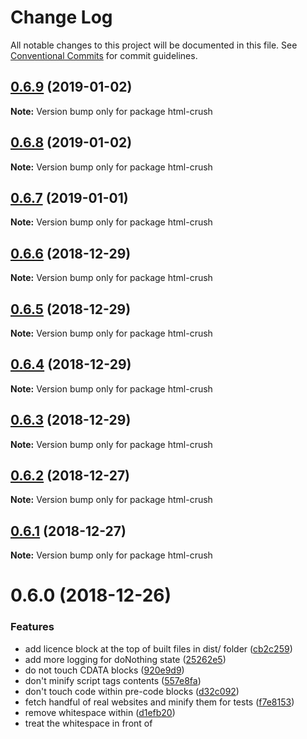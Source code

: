 # Change Log

All notable changes to this project will be documented in this file.
See [Conventional Commits](https://conventionalcommits.org) for commit guidelines.

## [0.6.9](https://bitbucket.org/codsen/codsen/src/master/packages/html-crush/compare/html-crush@0.6.8...html-crush@0.6.9) (2019-01-02)

**Note:** Version bump only for package html-crush





## [0.6.8](https://bitbucket.org/codsen/codsen/src/master/packages/html-crush/compare/html-crush@0.6.7...html-crush@0.6.8) (2019-01-02)

**Note:** Version bump only for package html-crush





## [0.6.7](https://bitbucket.org/codsen/codsen/src/master/packages/html-crush/compare/html-crush@0.6.6...html-crush@0.6.7) (2019-01-01)

**Note:** Version bump only for package html-crush





## [0.6.6](https://bitbucket.org/codsen/codsen/src/master/packages/html-crush/compare/html-crush@0.6.5...html-crush@0.6.6) (2018-12-29)

**Note:** Version bump only for package html-crush





## [0.6.5](https://bitbucket.org/codsen/codsen/src/master/packages/html-crush/compare/html-crush@0.6.4...html-crush@0.6.5) (2018-12-29)

**Note:** Version bump only for package html-crush





## [0.6.4](https://bitbucket.org/codsen/codsen/src/master/packages/html-crush/compare/html-crush@0.6.3...html-crush@0.6.4) (2018-12-29)

**Note:** Version bump only for package html-crush





## [0.6.3](https://bitbucket.org/codsen/codsen/src/master/packages/html-crush/compare/html-crush@0.6.2...html-crush@0.6.3) (2018-12-29)

**Note:** Version bump only for package html-crush





## [0.6.2](https://bitbucket.org/codsen/codsen/src/master/packages/html-crush/compare/html-crush@0.6.1...html-crush@0.6.2) (2018-12-27)

**Note:** Version bump only for package html-crush





## [0.6.1](https://bitbucket.org/codsen/codsen/src/master/packages/html-crush/compare/html-crush@0.6.0...html-crush@0.6.1) (2018-12-27)

**Note:** Version bump only for package html-crush





# 0.6.0 (2018-12-26)


### Features

* add licence block at the top of built files in dist/ folder ([cb2c259](https://bitbucket.org/codsen/codsen/src/master/packages/html-crush/commits/cb2c259))
* add more logging for doNothing state ([25262e5](https://bitbucket.org/codsen/codsen/src/master/packages/html-crush/commits/25262e5))
* do not touch CDATA blocks ([920e9d9](https://bitbucket.org/codsen/codsen/src/master/packages/html-crush/commits/920e9d9))
* don't minify script tags contents ([557e8fa](https://bitbucket.org/codsen/codsen/src/master/packages/html-crush/commits/557e8fa))
* don't touch code within pre-code blocks ([d32c092](https://bitbucket.org/codsen/codsen/src/master/packages/html-crush/commits/d32c092))
* fetch handful of real websites and minify them for tests ([f7e8153](https://bitbucket.org/codsen/codsen/src/master/packages/html-crush/commits/f7e8153))
* remove whitespace within <script> blocks, in front of </script> ([d1efb20](https://bitbucket.org/codsen/codsen/src/master/packages/html-crush/commits/d1efb20))
* treat the whitespace in front of <script> ([75d85dc](https://bitbucket.org/codsen/codsen/src/master/packages/html-crush/commits/75d85dc))





## 0.5.0 (2018-12-14)

- ✨ Added licence banner at the top of each built file (all files in `dist/` folder)
- ✨ Improved readme file

## 0.4.0 (2018-12-13)

- ✨ Delete whitespace within `<script>` tag, before closing `</script>`.
- ✨ Added unit tests minifying a handful of real-world websites. If URL fetch succeeds and source HTML is a string and not an empty-one, we minify with couple settings and measure, are results less than or equal to the original sources.

## 0.3.0 (2018-12-12)

- ✨ Improvements to whitespace control in front of `<script>` tag when some options are on.

## 0.2.0 (2018-12-11)

- ✨ Program will not touch:
  * CDATA blocks
  * `<pre><code>...</code></pre>` blocks
  * `<script>` tag contents

## 0.1.0 (2018-12-10)

- ✨ First public release
